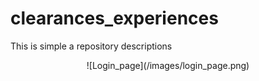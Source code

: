 # clearances_experiences
 This is simple a repository descriptions

<div style="text-align:center;">
 ![Login_page](/images/login_page.png)
 </div>

